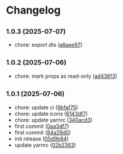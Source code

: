 # Changelog

## <small>1.0.3 (2025-07-07)</small>

* chore: export dts ([a6aee97](https://github.com/julekgwa/react-native-payment-card-icons/commit/a6aee97))

## <small>1.0.2 (2025-07-06)</small>

* chore: mark props as read-only ([ad436f3](https://github.com/julekgwa/react-native-payment-card-icons/commit/ad436f3))

## <small>1.0.1 (2025-07-06)</small>

* chore: update ci ([9bfaf75](https://github.com/julekgwa/react-native-payment-card-icons/commit/9bfaf75))
* chore: update icons ([6143df7](https://github.com/julekgwa/react-native-payment-card-icons/commit/6143df7))
* chore: update yarnrc ([340acd3](https://github.com/julekgwa/react-native-payment-card-icons/commit/340acd3))
* first commit ([0aa3df7](https://github.com/julekgwa/react-native-payment-card-icons/commit/0aa3df7))
* first commit ([84a29d0](https://github.com/julekgwa/react-native-payment-card-icons/commit/84a29d0))
* init release ([05d9b84](https://github.com/julekgwa/react-native-payment-card-icons/commit/05d9b84))
* update yarnrc ([02b2363](https://github.com/julekgwa/react-native-payment-card-icons/commit/02b2363))
